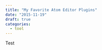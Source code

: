 ```yaml
---
title: "My Favorite Atom Editor Plugins"
date: "2015-11-19"
draft: true
categories:
  - tool
---
```


Test
